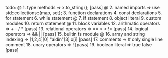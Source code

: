 
todo: 
      @ 1. type methods => x.to_string();                                       [pass]
      @ 2. named imports => use std::collections::{map, set};
        3. function declarations
        4. const declarations
        5. for statement
        6. while statement
      @ 7. if statement
        8. object literal
        9. custom modules
        10. return statement
      @ 11. block variables
        12. arithmatic operators => + - / *                                     [pass]
        13. relational operators => == > < !=                                   [pass]
        14. logical operators => && ||                                          [pass]
        15. builtin fs module
      @ 16. array and string indexing => [1,2,4][0] "aidin"[3] x[i]             [pass]
        17. comments => # only single line comment
        18. unary operators => !                                                [pass]
        19. boolean literal => true false                                       [pass]

